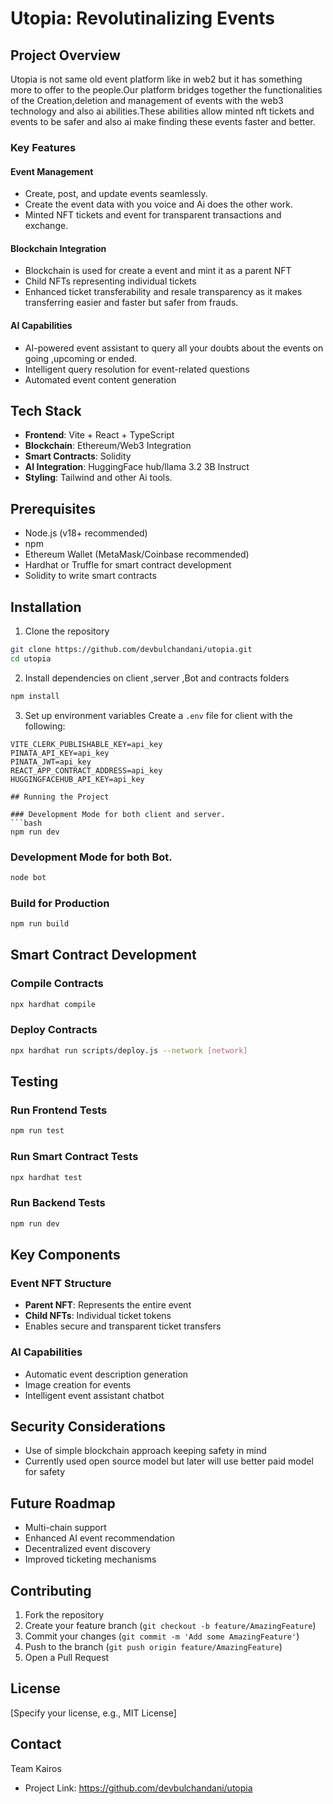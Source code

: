 # Utopia: Revolutinalizing Events

## Project Overview

Utopia is not same old event platform like in web2 but it has something more to offer to the people.Our platform bridges together the functionalities of the Creation,deletion and management of events with the web3 technology and also ai abilities.These abilities allow minted nft tickets and events to be safer and also ai make finding these events faster and better.

### Key Features

#### Event Management
- Create, post, and update events seamlessly.
- Create the event data with you voice and Ai does the other work.
- Minted NFT tickets and event for transparent transactions and exchange.

#### Blockchain Integration
- Blockchain is used for create a event and mint it as a parent NFT 
- Child NFTs representing individual tickets
- Enhanced ticket transferability and resale transparency as it makes transferring easier 
  and faster but safer from frauds.

#### AI Capabilities
- AI-powered event assistant to query all your doubts about the events on going ,upcoming or ended.
- Intelligent query resolution for event-related questions
- Automated event content generation

## Tech Stack

- **Frontend**: Vite + React + TypeScript
- **Blockchain**: Ethereum/Web3 Integration
- **Smart Contracts**: Solidity
- **AI Integration**: HuggingFace hub/llama 3.2 3B Instruct
- **Styling**: Tailwind and other Ai tools.

## Prerequisites

- Node.js (v18+ recommended)
- npm
- Ethereum Wallet (MetaMask/Coinbase recommended)
- Hardhat or Truffle for smart contract development
- Solidity to write smart contracts

## Installation

1. Clone the repository
```bash
git clone https://github.com/devbulchandani/utopia.git
cd utopia
```

2. Install dependencies on client ,server ,Bot and contracts folders
```bash
npm install
```

3. Set up environment variables
Create a `.env` file for client with the following:
```
VITE_CLERK_PUBLISHABLE_KEY=api_key
PINATA_API_KEY=api_key
PINATA_JWT=api_key
REACT_APP_CONTRACT_ADDRESS=api_key
HUGGINGFACEHUB_API_KEY=api_key

## Running the Project

### Development Mode for both client and server.
```bash
npm run dev
```
### Development Mode for both Bot.
```bash
node bot
```

### Build for Production
```bash
npm run build
```

## Smart Contract Development

### Compile Contracts
```bash
npx hardhat compile
```

### Deploy Contracts
```bash
npx hardhat run scripts/deploy.js --network [network]
```

## Testing

### Run Frontend Tests
```bash
npm run test
```

### Run Smart Contract Tests
```bash
npx hardhat test
```
### Run Backend Tests
```bash
npm run dev
```
## Key Components

### Event NFT Structure
- **Parent NFT**: Represents the entire event
- **Child NFTs**: Individual ticket tokens
- Enables secure and transparent ticket transfers

### AI Capabilities
- Automatic event description generation
- Image creation for events
- Intelligent event assistant chatbot

## Security Considerations
- Use of simple blockchain approach keeping safety in mind
- Currently used open source model but later will use better paid model for safety 

## Future Roadmap
- Multi-chain support
- Enhanced AI event recommendation
- Decentralized event discovery
- Improved ticketing mechanisms

## Contributing

1. Fork the repository
2. Create your feature branch (`git checkout -b feature/AmazingFeature`)
3. Commit your changes (`git commit -m 'Add some AmazingFeature'`)
4. Push to the branch (`git push origin feature/AmazingFeature`)
5. Open a Pull Request

## License

[Specify your license, e.g., MIT License]

## Contact

Team Kairos
- Project Link: https://github.com/devbulchandani/utopia
